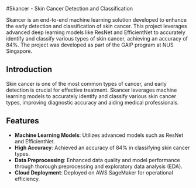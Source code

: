 #Skancer - Skin Cancer Detection and Classification

Skancer is an end-to-end machine learning solution developed to enhance the early detection and classification of skin cancer. This project leverages advanced deep learning models like ResNet and EfficientNet to accurately identify and classify various types of skin cancer, achieving an accuracy of 84%. The project was developed as part of the GAIP program at NUS Singapore.

## Introduction

Skin cancer is one of the most common types of cancer, and early detection is crucial for effective treatment. Skancer leverages machine learning models to accurately identify and classify various skin cancer types, improving diagnostic accuracy and aiding medical professionals.

## Features

- **Machine Learning Models**: Utilizes advanced models such as ResNet and EfficientNet.
- **High Accuracy**: Achieved an accuracy of 84% in classifying skin cancer types.
- **Data Preprocessing**: Enhanced data quality and model performance through thorough preprocessing and exploratory data analysis (EDA).
- **Cloud Deployment**: Deployed on AWS SageMaker for operational efficiency.


